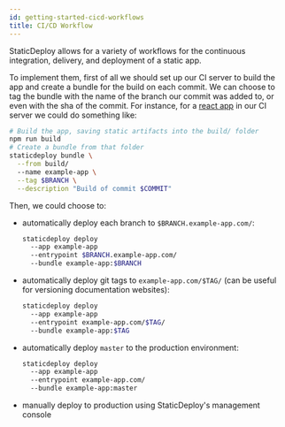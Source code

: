 ```yaml
---
id: getting-started-cicd-workflows
title: CI/CD Workflow
---
```


StaticDeploy allows for a variety of workflows for the continuous integration,
delivery, and deployment of a static app.

To implement them, first of all we should set up our CI server to build the app
and create a bundle for the build on each commit. We can choose to tag the
bundle with the name of the branch our commit was added to, or even with the sha
of the commit. For instance, for a
[react app](https://github.com/facebook/create-react-app) in our CI server we
could do something like:

```sh
# Build the app, saving static artifacts into the build/ folder
npm run build
# Create a bundle from that folder
staticdeploy bundle \
  --from build/
  --name example-app \
  --tag $BRANCH \
  --description "Build of commit $COMMIT"
```

Then, we could choose to:

- automatically deploy each branch to `$BRANCH.example-app.com/`:

  ```sh
  staticdeploy deploy
    --app example-app
    --entrypoint $BRANCH.example-app.com/
    --bundle example-app:$BRANCH
  ```

- automatically deploy git tags to `example-app.com/$TAG/` (can be useful for
  versioning documentation websites):

  ```sh
  staticdeploy deploy
    --app example-app
    --entrypoint example-app.com/$TAG/
    --bundle example-app:$TAG
  ```

- automatically deploy `master` to the production environment:

  ```sh
  staticdeploy deploy
    --app example-app
    --entrypoint example-app.com/
    --bundle example-app:master
  ```

- manually deploy to production using StaticDeploy's management console
